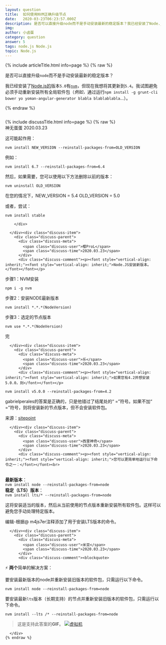 ```yaml
---
layout: question
title:  如何使用NVM正确升级节点
date:   2020-03-23T06:23:57.000Z
description: 是否可以直接升级node而不是手动安装最新的稳定版本？我已经安装了Node.js的版本5.0有nvm，但现在我想将其更新到5.4。我试图避免必须手动重...
img: 
author: 小卤蛋
category: question
answer: 5
tags: node.js Node.js
topic: Node.js
---
```

<div class="article-root">
  <div class="article">
    {% include articleTitle.html info=page %}
    {% raw %}
    <div class="article-content"><p><font style="vertical-align: inherit;"><font style="vertical-align: inherit;">是否可以直接升级</font></font><code>node</code><font style="vertical-align: inherit;"><font style="vertical-align: inherit;">而不是手动安装最新的稳定版本？</font></font></p>

<p><font style="vertical-align: inherit;"><font style="vertical-align: inherit;">我已经安装了</font></font><a href="https://nodejs.org/en/" rel="noreferrer"><font style="vertical-align: inherit;"><font style="vertical-align: inherit;">Node.js的</font></font></a><font style="vertical-align: inherit;"><font style="vertical-align: inherit;">版本</font></font><code>5.0</code><font style="vertical-align: inherit;"><font style="vertical-align: inherit;">有</font></font><a href="https://github.com/creationix/nvm" rel="noreferrer"><code>nvm</code></a><font style="vertical-align: inherit;"><font style="vertical-align: inherit;">，但现在我想将其更新到</font></font><code>5.4</code><font style="vertical-align: inherit;"><font style="vertical-align: inherit;">。</font><font style="vertical-align: inherit;">我试图避免必须手动重新安装所有全局软件包（</font></font><em><font style="vertical-align: inherit;"><font style="vertical-align: inherit;">例如，</font></font></em><font style="vertical-align: inherit;"><font style="vertical-align: inherit;">通过运行</font></font><code>npm install -g grunt-cli bower yo yoman-angular-generator blabla blablablabla</code><font style="vertical-align: inherit;"><font style="vertical-align: inherit;">...）。</font></font></p></div>
    {% endraw %}
  </div>
  <p style="height: 0;width:0;overflow: hidden;"> 第2827篇《如何使用NVM正确升级节点》来自Winter(https://github.com/aiyld/aiyld.github.io)的站点</p>
  <div class="discuss-wrapper">
    {% include discussTitle.html info=page %}
    {% raw %}
    <div class="discuss-item">
        <div class="discuss-parent">
          <div class="discuss-meta">
            <span class="discuss-user">神无蛋蛋</span>
            <span class="discuss-time">2020.03.23</span>
          </div>
          <div class="discuss-comment"><p><font style="vertical-align: inherit;"><font style="vertical-align: inherit;">这可能起作用：</font></font></p>

<pre><code>nvm install NEW_VERSION --reinstall-packages-from=OLD_VERSION
</code></pre>

<p><font style="vertical-align: inherit;"><font style="vertical-align: inherit;">例如：</font></font></p>

<pre><code>nvm install 6.7 --reinstall-packages-from=6.4
</code></pre>

<p><font style="vertical-align: inherit;"><font style="vertical-align: inherit;">然后，如果需要，您可以使用以下方法删除以前的版本：</font></font></p>

<pre><code>nvm uninstall OLD_VERSION
</code></pre>

<p><font style="vertical-align: inherit;"><font style="vertical-align: inherit;">在您的情况下，NEW_VERSION = 5.4 OLD_VERSION = 5.0</font></font></p>

<p><font style="vertical-align: inherit;"><font style="vertical-align: inherit;">或者，尝试：</font></font></p>

<pre><code>nvm install stable
</code></pre></div>
        </div>
        
      </div><div class="discuss-item">
        <div class="discuss-parent">
          <div class="discuss-meta">
            <span class="discuss-user">樱ProL</span>
            <span class="discuss-time">2020.03.23</span>
          </div>
          <div class="discuss-comment"><p><font style="vertical-align: inherit;"><font style="vertical-align: inherit;">Node.JS安装新版本。</font></font></p>

<p><font style="vertical-align: inherit;"><font style="vertical-align: inherit;">步骤1：NVM安装 </font></font></p>

<p><code>npm i -g nvm</code></p>

<p><font style="vertical-align: inherit;"><font style="vertical-align: inherit;">步骤2：安装NODE最新版本</font></font></p>

<p><code>nvm install *.*.*(NodeVersion)</code></p>

<p><font style="vertical-align: inherit;"><font style="vertical-align: inherit;">步骤3：选定的节点版本</font></font></p>

<p><code>nvm use *.*.*(NodeVersion)</code></p>

<p><font style="vertical-align: inherit;"><font style="vertical-align: inherit;">完</font></font></p></div>
        </div>
        
      </div><div class="discuss-item">
        <div class="discuss-parent">
          <div class="discuss-meta">
            <span class="discuss-user">乐</span>
            <span class="discuss-time">2020.03.23</span>
          </div>
          <div class="discuss-comment"><p><font style="vertical-align: inherit;"><font style="vertical-align: inherit;">如果您有4.2并想安装5.0.0，则</font></font></p>

<pre><code>nvm install v5.0.0 --reinstall-packages-from=4.2
</code></pre>

<p><font style="vertical-align: inherit;"><font style="vertical-align: inherit;">gabrielperales的答案是正确的，只是他错过了结尾处的“ =”符号。</font><font style="vertical-align: inherit;">如果不加“ =”符号，则将安装新的节点版本，但不会安装软件包。</font></font></p>

<p><font style="vertical-align: inherit;"><font style="vertical-align: inherit;">来源：</font></font><a href="https://www.sitepoint.com/quick-tip-multiple-versions-node-nvm/" rel="noreferrer"><font style="vertical-align: inherit;"><font style="vertical-align: inherit;">sitepoint</font></font></a></p></div>
        </div>
        
      </div><div class="discuss-item">
        <div class="discuss-parent">
          <div class="discuss-meta">
            <span class="discuss-user">西里神奇</span>
            <span class="discuss-time">2020.03.23</span>
          </div>
          <div class="discuss-comment"><p><font style="vertical-align: inherit;"><font style="vertical-align: inherit;">您可以更简单地运行以下命令之一：</font></font><br>
<br>
<strong><font style="vertical-align: inherit;"><font style="vertical-align: inherit;">最新版本</font></font></strong><font style="vertical-align: inherit;"><font style="vertical-align: inherit;">：</font></font><br>
<code>nvm install node --reinstall-packages-from=node</code><br>
<strong><font style="vertical-align: inherit;"><font style="vertical-align: inherit;">稳定（LTS）版本</font></font></strong><font style="vertical-align: inherit;"><font style="vertical-align: inherit;">：  </font></font><br>
<code>nvm install lts/* --reinstall-packages-from=node</code></p>

<p><font style="vertical-align: inherit;"><font style="vertical-align: inherit;">这将安装适当的版本，然后从当前使用的节点版本重新安装所有软件包。</font><font style="vertical-align: inherit;">这样可以避免您手动处理特定版本。</font></font></p>

<p><font style="vertical-align: inherit;"><font style="vertical-align: inherit;">编辑-根据@ m4js7er注释添加了用于安装LTS版本的命令。</font></font></p></div>
        </div>
        
      </div><div class="discuss-item">
        <div class="discuss-parent">
          <div class="discuss-meta">
            <span class="discuss-user">米亚</span>
            <span class="discuss-time">2020.03.23</span>
          </div>
          <div class="discuss-comment"><blockquote>
  <p><font style="vertical-align: inherit;"><font style="vertical-align: inherit;">⚡ </font></font><strong><font style="vertical-align: inherit;"><font style="vertical-align: inherit;">两个</font></font></strong><font style="vertical-align: inherit;"><font style="vertical-align: inherit;">简单的解决方案：</font></font></p>
</blockquote>

<p><font style="vertical-align: inherit;"><font style="vertical-align: inherit;">要安装最新版本的node并重新安装旧版本的软件包，只需运行以下命令。</font></font></p>

<pre><code>nvm install node --reinstall-packages-from=node
</code></pre>

<p><font style="vertical-align: inherit;"><font style="vertical-align: inherit;">要安装最新</font></font><code>lts</code><font style="vertical-align: inherit;"><font style="vertical-align: inherit;">版本（长期支持）的节点并重新安装旧版本的软件包，只需运行以下命令。</font></font></p>

<pre><code>nvm install --lts /* --reinstall-packages-from=node
</code></pre>

<blockquote>
  <p><font style="vertical-align: inherit;"><font style="vertical-align: inherit;">这是</font><font style="vertical-align: inherit;">支持此答案</font><font style="vertical-align: inherit;">的</font></font><strong><font style="vertical-align: inherit;"><font style="vertical-align: inherit;">GIF</font></font></strong><font style="vertical-align: inherit;"><font style="vertical-align: inherit;">。
  </font></font><a href="https://i.imgur.com/ZEvUYVo.gif" rel="nofollow noreferrer"><img src="https://i.imgur.com/ZEvUYVo.gif" alt="虚拟机"></a></p>
</blockquote></div>
        </div>
        
      </div>
    {% endraw %}
  </div>
<div>
